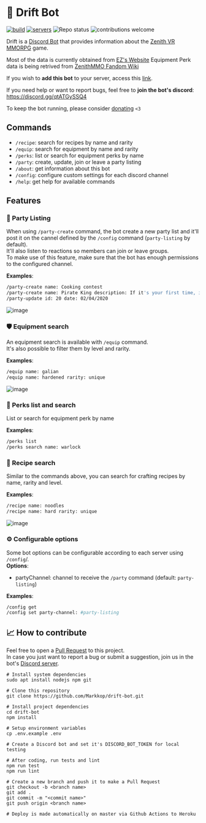 # :robot: Drift Bot

[![build](https://github.com/Markkop/drift-bot/actions/workflows/production.yml/badge.svg)](https://github.com/Markkop/drift-bot/actions/workflows/production.yml)
[![servers](https://img.shields.io/endpoint?url=https://mark-nest.herokuapp.com/api/drift-bot-servers)](https://discord.com/api/oauth2/authorize?client_id=942472521725407302&permissions=1342565456&scope=bot)
![Repo status](https://www.repostatus.org/badges/latest/active.svg)
![contributions welcome](https://img.shields.io/badge/contributions-welcome-brightgreen.svg?style=flat)

Drift is a [Discord Bot](https://discord.js.org/#/) that provides information about the [Zenith VR MMORPG](https://zenithmmo.com/) game.

Most of the data is currently obtained from [EZ's Website](https://ez.community/)
Equipment Perk data is being retrived from [ZenithMMO Fandom Wiki](https://zenithmmo.fandom.com/wiki/Equipment_Perks)

If you wish to **add this bot** to your server, access this [link](https://discord.com/api/oauth2/authorize?client_id=942472521725407302&permissions=139586825280&scope=bot%20applications.commands).  

If you need help or want to report bugs, feel free to **join the bot's discord**: https://discord.gg/qtATGySSQ4

To keep the bot running, please consider [donating](https://www.buymeacoffee.com/markkop) `<3`

## Commands

* `/recipe`: search for recipes by name and rarity
* `/equip`: search for equipment by name and rarity
* `/perks`: list or search for equipment perks by name
* `/party`: create, update, join or leave a party listing
* `/about`: get information about this bot
* `/config`: configure custom settings for each discord channel
* `/help`: get help for available commands

## Features 

### 👥 Party Listing

When using `/party-create` command, the bot create a new party list and it'll post it on the cannel defined by the `/config` command (`party-listing` by default).  
It'll also listen to reactions so members can join or leave groups.  
To make use of this feature, make sure that the bot has enough permissions to the configured channel.  

**Examples**:
```bash
/party-create name: Cooking contest
/party-create name: Pirate King description: If it's your first time, it's okay date: Tomorrow 8PM level: 40 slots: 10
/party-update id: 20 date: 02/04/2020
```

![image](https://user-images.githubusercontent.com/16388408/153883093-dde0b40b-47b5-4910-9de7-34ff6b907e3d.png)


### 🛡 Equipment search

An equipment search is available with `/equip` command.  
It's also possible to filter them by level and rarity.

**Examples**:
```bash
/equip name: galian
/equip name: hardened rarity: unique
```

![image](https://user-images.githubusercontent.com/16388408/153883275-1e8296ba-a795-44cc-a4d6-b1efb9d12327.png)

### 🧧 Perks list and search

List or search for equipment perk by name

**Examples**:
```bash
/perks list
/perks search name: warlock
```

### 📜 Recipe search

Similar to the commands above, you can search for crafting recipes by name, rarity and level.  

**Examples**:
```bash
/recipe name: noodles
/recipe name: hard rarity: unique
```

![image](https://user-images.githubusercontent.com/16388408/153883445-2866815d-49d7-4415-8ed8-2f04ccee2303.png)

### ⚙️ Configurable options

Some bot options can be configurable according to each server using `/config`/.  
**Options**:
* partyChannel: channel to receive the `/party` command (default: `party-listing`)

**Examples**:
```bash
/config get
/config set party-channel: #party-listing
```

## 📈 How to contribute

Feel free to open a [Pull Request](https://github.com/Markkop/drift-bot/pulls) to this project.  
In case you just want to report a bug or submit a suggestion, join us in the bot's [Discord server](https://discord.gg/qtATGySSQ4).


```
# Install system dependencies
sudo apt install nodejs npm git

# Clone this repository
git clone https://github.com/Markkop/drift-bot.git

# Install project dependencies
cd drift-bot
npm install

# Setup environment variables
cp .env.example .env

# Create a Discord bot and set it's DISCORD_BOT_TOKEN for local testing

# After coding, run tests and lint
npm run test
npm run lint

# Create a new branch and push it to make a Pull Request
git checkout -b <branch name>
git add .
git commit -m "<commit name>"
git push origin <branch name>

# Deploy is made automatically on master via Github Actions to Heroku
```
